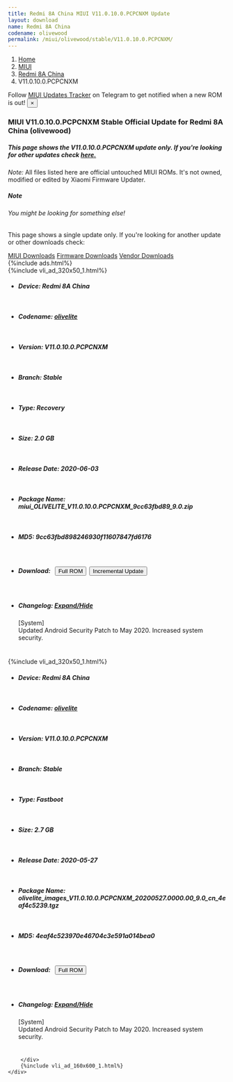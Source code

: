 ```yaml
---
title: Redmi 8A China MIUI V11.0.10.0.PCPCNXM Update
layout: download
name: Redmi 8A China
codename: olivewood
permalink: /miui/olivewood/stable/V11.0.10.0.PCPCNXM/
---
```

<nav aria-label="breadcrumb">
    <ol class="breadcrumb">
        <li class="breadcrumb-item"><a href="/">Home</a></li>
        <li class="breadcrumb-item"><a href="/miui/">MIUI</a></li>
        <li class="breadcrumb-item"><a href="/miui/olivewood/">Redmi 8A China</a></li>
        <li class="breadcrumb-item active" aria-current="page">V11.0.10.0.PCPCNXM</li>
    </ol>
</nav>
<div class="alert alert-primary alert-dismissible fade show" role="alert">
    Follow <a href="https://t.me/MIUIUpdatesTracker" class="alert-link">MIUI Updates Tracker</a> on Telegram to get
    notified when a new ROM is out!
    <button type="button" class="close" data-dismiss="alert" aria-label="Close">
        <span aria-hidden="true">&times;</span>
    </button>
</div>

<div class="col-12 mx-auto">
    <h3 class="title bg-light p-2 rounded">MIUI V11.0.10.0.PCPCNXM Stable Official Update for Redmi 8A China (olivewood)</h3>
    <h5>This page shows the V11.0.10.0.PCPCNXM update only. If you're looking for other updates check
        <a href="/miui/olivewood/">here.</a></h5>
    <p><i>Note: </i>All files listed here are official untouched MIUI ROMs.
        It's not owned, modified or edited by Xiaomi Firmware Updater.</p>
    <div class="card">
        <div class="card-body">
            <h5 class="card-title">Note</h5>
            <h6 class="card-subtitle mb-2 text-muted">You might be looking for something else!</h6>
            <p class="card-text">This page shows a single update only.
                If you're looking for another update or other downloads check:</p>
            <a href="/miui/" class="card-link">MIUI Downloads</a>
            <a href="/firmware/" class="card-link">Firmware Downloads</a>
            <a href="/vendor/" class="card-link">Vendor Downloads</a>
        </div>
    </div>
    {%include ads.html%}
    <div class="row justify-content-center">
        <div class="col-10" id="downloads">
                    <div class="card card-body">
            {%include vli_ad_320x50_1.html%}
            <ul class="list-unstyled">
                <li style="padding-bottom: 10px;">
                    <h5><b>Device: </b>Redmi 8A China</h5>
                </li>
                <li style="padding-bottom: 10px;">
                    <h5><b>Codename: </b> <a href="/miui/olivelite/" target="_blank">olivelite</a> </h5>
                </li>
                <li style="padding-bottom: 10px;">
                    <h5><b>Version: </b>V11.0.10.0.PCPCNXM</h5>
                </li>
                <li style="padding-bottom: 10px;">
                    <h5><b>Branch: </b>Stable</h5>
                </li>
                <li style="padding-bottom: 10px;">
                    <h5><b>Type: </b>Recovery</h5>
                </li>
                <li style="padding-bottom: 10px;">
                    <h5><b>Size: </b>2.0 GB</h5>
                </li>
                <li style="padding-bottom: 10px;">
                    <h5><b>Release Date: </b>2020-06-03</h5>
                </li>
                <li style="padding-bottom: 10px;">
                    <h5><b>Package Name: </b><span id="filename" class="text-dark">miui_OLIVELITE_V11.0.10.0.PCPCNXM_9cc63fbd89_9.0.zip</span></h5>
                </li>
                <li style="padding-bottom: 10px;">
                    <h5><b>MD5: </b><span id="md5" class="text-muted">9cc63fbd898246930f11607847fd6176</span></h5>
                </li>
                <li style="padding-bottom: 10px;">
                    <h5><b>Download: </b><button type="button" id="download" class="btn btn-primary" style="margin: 7px;"
                            onclick="window.open('https://bigota.d.miui.com/V11.0.10.0.PCPCNXM/miui_OLIVELITE_V11.0.10.0.PCPCNXM_9cc63fbd89_9.0.zip', '_blank');"><i class="fa fa-download"></i> Full ROM</button><button type="button" id="incremental_download" class="btn btn-warning" onclick="window.open('https://bigota.d.miui.com/V11.0.10.0.PCPCNXM/miui-blockota-olivelite-V11.0.4.0.PCPCNXM-V11.0.10.0.PCPCNXM-05f81d48a1-9.0.zip', '_blank');"><i class="fa fa-download"></i> Incremental Update</button></h5>
                </li>
                <li style="padding-bottom: 10px;">
                    <h5><b>Changelog: </b><a href="#olivelite_1_changelog" data-toggle="collapse" role="button"
                            aria-expanded="false" aria-controls="olivelite_1_changelog"> <i class="fa fa-arrow-down"
                                aria-hidden="true"></i> Expand/Hide</a></h5>
                    <div class="collapse" id="olivelite_1_changelog">
                        <p id="changelog_text">[System]<br>Updated Android Security Patch to May 2020. Increased system security.</p>
                    </div>
                </li>
            </ul>
        </div>
        <div class="card card-body">
            {%include vli_ad_320x50_1.html%}
            <ul class="list-unstyled">
                <li style="padding-bottom: 10px;">
                    <h5><b>Device: </b>Redmi 8A China</h5>
                </li>
                <li style="padding-bottom: 10px;">
                    <h5><b>Codename: </b> <a href="/miui/olivelite/" target="_blank">olivelite</a> </h5>
                </li>
                <li style="padding-bottom: 10px;">
                    <h5><b>Version: </b>V11.0.10.0.PCPCNXM</h5>
                </li>
                <li style="padding-bottom: 10px;">
                    <h5><b>Branch: </b>Stable</h5>
                </li>
                <li style="padding-bottom: 10px;">
                    <h5><b>Type: </b>Fastboot</h5>
                </li>
                <li style="padding-bottom: 10px;">
                    <h5><b>Size: </b>2.7 GB</h5>
                </li>
                <li style="padding-bottom: 10px;">
                    <h5><b>Release Date: </b>2020-05-27</h5>
                </li>
                <li style="padding-bottom: 10px;">
                    <h5><b>Package Name: </b><span id="filename" class="text-dark">olivelite_images_V11.0.10.0.PCPCNXM_20200527.0000.00_9.0_cn_4eaf4c5239.tgz</span></h5>
                </li>
                <li style="padding-bottom: 10px;">
                    <h5><b>MD5: </b><span id="md5" class="text-muted">4eaf4c523970e46704c3e591a014bea0</span></h5>
                </li>
                <li style="padding-bottom: 10px;">
                    <h5><b>Download: </b><button type="button" id="download" class="btn btn-primary" style="margin: 7px;"
                            onclick="window.open('https://bigota.d.miui.com/V11.0.10.0.PCPCNXM/olivelite_images_V11.0.10.0.PCPCNXM_20200527.0000.00_9.0_cn_4eaf4c5239.tgz', '_blank');"><i class="fa fa-download"></i> Full ROM</button></h5>
                </li>
                <li style="padding-bottom: 10px;">
                    <h5><b>Changelog: </b><a href="#olivelite_2_changelog" data-toggle="collapse" role="button"
                            aria-expanded="false" aria-controls="olivelite_2_changelog"> <i class="fa fa-arrow-down"
                                aria-hidden="true"></i> Expand/Hide</a></h5>
                    <div class="collapse" id="olivelite_2_changelog">
                        <p id="changelog_text">[System]<br>Updated Android Security Patch to May 2020. Increased system security.</p>
                    </div>
                </li>
            </ul>
        </div>

        </div>
        {%include vli_ad_160x600_1.html%}
    </div>
</div>